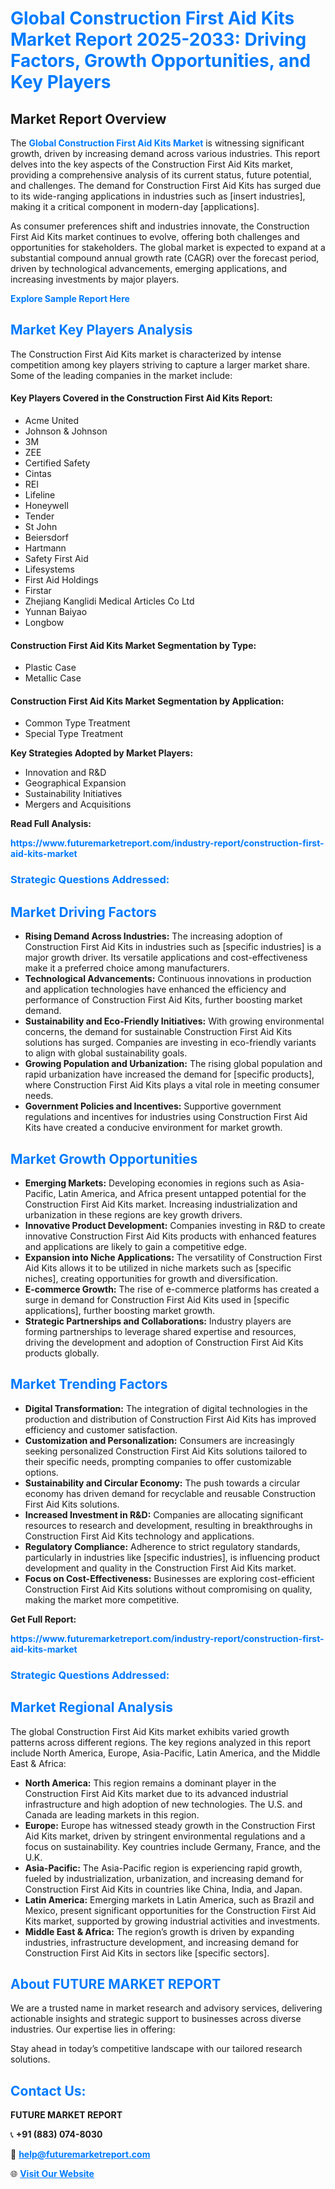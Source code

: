 <h1 style="color: #007BFF;">Global Construction First Aid Kits Market Report 2025-2033: Driving Factors, Growth Opportunities, and Key Players</h1>

<section id="overview">
<h2>Market Report Overview</h2>
<p>The <a href="https://www.futuremarketreport.com/industry-report/construction-first-aid-kits-market" style="color: #007BFF; text-decoration: none;"><strong>Global Construction First Aid Kits Market</strong></a> is witnessing significant growth, driven by increasing demand across various industries. This report delves into the key aspects of the Construction First Aid Kits market, providing a comprehensive analysis of its current status, future potential, and challenges. The demand for Construction First Aid Kits has surged due to its wide-ranging applications in industries such as [insert industries], making it a critical component in modern-day [applications].</p>
<p>As consumer preferences shift and industries innovate, the Construction First Aid Kits market continues to evolve, offering both challenges and opportunities for stakeholders. The global market is expected to expand at a substantial compound annual growth rate (CAGR) over the forecast period, driven by technological advancements, emerging applications, and increasing investments by major players.</p>
</section>

<section id="overview">
<p><a href="https://www.futuremarketreport.com/request-sample/reportId=51192" style="color: #007BFF; text-decoration: none;"><strong>Explore Sample Report Here</strong></a></p>
</section>

<section id="key-players">
<h2 style="color: #007BFF;">Market Key Players Analysis</h2>
<p>The Construction First Aid Kits market is characterized by intense competition among key players striving to capture a larger market share. Some of the leading companies in the market include:</p>
<h4>Key Players Covered in the Construction First Aid Kits Report:</h4>
<ul><li>Acme United</li><li>Johnson &amp; Johnson</li><li>3M</li><li>ZEE</li><li>Certified Safety</li><li>Cintas</li><li>REI</li><li>Lifeline</li><li>Honeywell</li><li>Tender</li><li>St John</li><li>Beiersdorf</li><li>Hartmann</li><li>Safety First Aid</li><li>Lifesystems</li><li>First Aid Holdings</li><li>Firstar</li><li>Zhejiang Kanglidi Medical Articles Co Ltd</li><li>Yunnan Baiyao</li><li>Longbow</li></ul>
<h4>Construction First Aid Kits Market Segmentation by Type:</h4>
<ul><li>Plastic Case</li><li>Metallic Case</li></ul>

<h4>Construction First Aid Kits Market Segmentation by Application:</h4>
<ul><li>Common Type Treatment</li><li>Special Type Treatment</li></ul>
<p><strong>Key Strategies Adopted by Market Players:</strong></p>
<ul>
<li>Innovation and R&D</li>
<li>Geographical Expansion</li>
<li>Sustainability Initiatives</li>
<li>Mergers and Acquisitions</li>
</ul>
</section>

<section>
<p><strong>Read Full Analysis: </strong></p><a href="https://www.futuremarketreport.com/industry-report/construction-first-aid-kits-market" style="color: #007BFF; text-decoration: none;"><strong>https://www.futuremarketreport.com/industry-report/construction-first-aid-kits-market</strong></a>
<h3 style="color: #007BFF;">Strategic Questions Addressed:</h3>
</section>

<section id="driving-factors">
<h2 style="color: #007BFF;">Market Driving Factors</h2>
<ul>
<li><strong>Rising Demand Across Industries:</strong> The increasing adoption of Construction First Aid Kits in industries such as [specific industries] is a major growth driver. Its versatile applications and cost-effectiveness make it a preferred choice among manufacturers.</li>
<li><strong>Technological Advancements:</strong> Continuous innovations in production and application technologies have enhanced the efficiency and performance of Construction First Aid Kits, further boosting market demand.</li>
<li><strong>Sustainability and Eco-Friendly Initiatives:</strong> With growing environmental concerns, the demand for sustainable Construction First Aid Kits solutions has surged. Companies are investing in eco-friendly variants to align with global sustainability goals.</li>
<li><strong>Growing Population and Urbanization:</strong> The rising global population and rapid urbanization have increased the demand for [specific products], where Construction First Aid Kits plays a vital role in meeting consumer needs.</li>
<li><strong>Government Policies and Incentives:</strong> Supportive government regulations and incentives for industries using Construction First Aid Kits have created a conducive environment for market growth.</li>
</ul>
</section>

<section id="growth-opportunities">
<h2 style="color: #007BFF;">Market Growth Opportunities</h2>
<ul>
<li><strong>Emerging Markets:</strong> Developing economies in regions such as Asia-Pacific, Latin America, and Africa present untapped potential for the Construction First Aid Kits market. Increasing industrialization and urbanization in these regions are key growth drivers.</li>
<li><strong>Innovative Product Development:</strong> Companies investing in R&D to create innovative Construction First Aid Kits products with enhanced features and applications are likely to gain a competitive edge.</li>
<li><strong>Expansion into Niche Applications:</strong> The versatility of Construction First Aid Kits allows it to be utilized in niche markets such as [specific niches], creating opportunities for growth and diversification.</li>
<li><strong>E-commerce Growth:</strong> The rise of e-commerce platforms has created a surge in demand for Construction First Aid Kits used in [specific applications], further boosting market growth.</li>
<li><strong>Strategic Partnerships and Collaborations:</strong> Industry players are forming partnerships to leverage shared expertise and resources, driving the development and adoption of Construction First Aid Kits products globally.</li>
</ul>
</section>

<section id="trending-factors">
<h2 style="color: #007BFF;">Market Trending Factors</h2>
<ul>
<li><strong>Digital Transformation:</strong> The integration of digital technologies in the production and distribution of Construction First Aid Kits has improved efficiency and customer satisfaction.</li>
<li><strong>Customization and Personalization:</strong> Consumers are increasingly seeking personalized Construction First Aid Kits solutions tailored to their specific needs, prompting companies to offer customizable options.</li>
<li><strong>Sustainability and Circular Economy:</strong> The push towards a circular economy has driven demand for recyclable and reusable Construction First Aid Kits solutions.</li>
<li><strong>Increased Investment in R&D:</strong> Companies are allocating significant resources to research and development, resulting in breakthroughs in Construction First Aid Kits technology and applications.</li>
<li><strong>Regulatory Compliance:</strong> Adherence to strict regulatory standards, particularly in industries like [specific industries], is influencing product development and quality in the Construction First Aid Kits market.</li>
<li><strong>Focus on Cost-Effectiveness:</strong> Businesses are exploring cost-efficient Construction First Aid Kits solutions without compromising on quality, making the market more competitive.</li>
</ul>
</section>

<section>
<p><strong>Get Full Report: </strong></p><a href="https://www.futuremarketreport.com/industry-report/construction-first-aid-kits-market" style="color: #007BFF; text-decoration: none;"><strong>https://www.futuremarketreport.com/industry-report/construction-first-aid-kits-market</strong></a>
<h3 style="color: #007BFF;">Strategic Questions Addressed:</h3>
</section>


<section id="regional-analysis">
<h2 style="color: #007BFF;">Market Regional Analysis</h2>
<p>The global Construction First Aid Kits market exhibits varied growth patterns across different regions. The key regions analyzed in this report include North America, Europe, Asia-Pacific, Latin America, and the Middle East & Africa:</p>
<ul>
<li><strong>North America:</strong> This region remains a dominant player in the Construction First Aid Kits market due to its advanced industrial infrastructure and high adoption of new technologies. The U.S. and Canada are leading markets in this region.</li>
<li><strong>Europe:</strong> Europe has witnessed steady growth in the Construction First Aid Kits market, driven by stringent environmental regulations and a focus on sustainability. Key countries include Germany, France, and the U.K.</li>
<li><strong>Asia-Pacific:</strong> The Asia-Pacific region is experiencing rapid growth, fueled by industrialization, urbanization, and increasing demand for Construction First Aid Kits in countries like China, India, and Japan.</li>
<li><strong>Latin America:</strong> Emerging markets in Latin America, such as Brazil and Mexico, present significant opportunities for the Construction First Aid Kits market, supported by growing industrial activities and investments.</li>
<li><strong>Middle East & Africa:</strong> The region’s growth is driven by expanding industries, infrastructure development, and increasing demand for Construction First Aid Kits in sectors like [specific sectors].</li>
</ul>
</section>

<footer>
<h2 style="color: #007BFF;">About FUTURE MARKET REPORT</h2>
<p>We are a trusted name in market research and advisory services, delivering actionable insights and strategic support to businesses across diverse industries. Our expertise lies in offering:</p>

<p>Stay ahead in today’s competitive landscape with our tailored research solutions.</p>

<h2 style="color: #007BFF;">Contact Us:</h2>
<p><strong>FUTURE MARKET REPORT</strong></p>
<p>📞 <strong>+91 (883) 074-8030</strong></p>
<p>📧 <strong><a href="mailto:help@futuremarketreport.com" style="color: #007BFF;">help@futuremarketreport.com</a></strong></p>
<p>🌐 <strong><a href="https://www.futuremarketreport.com/" style="color: #007BFF;">Visit Our Website</a></strong></p>
</footer>